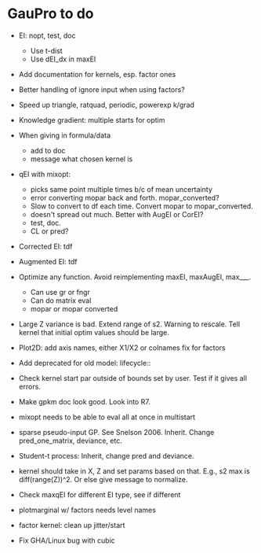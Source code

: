 # GauPro to do

* EI: nopt, test, doc
  * Use t-dist
  * Use dEI_dx in maxEI

* Add documentation for kernels, esp. factor ones

* Better handling of ignore input when using factors?

* Speed up triangle, ratquad, periodic, powerexp k/grad

* Knowledge gradient: multiple starts for optim

* When giving in formula/data
  * add to doc
  * message what chosen kernel is

* qEI with mixopt:
    * picks same point multiple times b/c of mean uncertainty
    * error converting mopar back and forth. mopar_converted?
    * Slow to convert to df each time. Convert mopar to mopar_converted.
    * doesn't spread out much. Better with AugEI or CorEI?
    * test, doc.
    * CL or pred?

* Corrected EI: tdf

* Augmented EI: tdf

* Optimize any function. Avoid reimplementing maxEI, maxAugEI, max___.
  * Can use gr or fngr
  * Can do matrix eval
  * mopar or mopar converted

* Large Z variance is bad. Extend range of s2. Warning to rescale. Tell kernel
that initial optim values should be large.

* Plot2D:
  add axis names, either X1/X2 or colnames
  fix for factors

* Add deprecated for old model: lifecycle::

* Check kernel start par outside of bounds set by user. Test if it gives all errors.

* Make gpkm doc look good. Look into R7.

* mixopt needs to be able to eval all at once in multistart

* sparse pseudo-input GP. See Snelson 2006. Inherit. Change pred_one_matrix,
deviance, etc.

* Student-t process: Inherit, change pred and deviance.

* kernel should take in X, Z and set params based on that. E.g., s2 max is
diff(range(Z))^2. Or else give message to normalize.

* Check maxqEI for different EI type, see if different

* plotmarginal w/ factors needs level names

* factor kernel: clean up jitter/start

* Fix GHA/Linux bug with cubic
